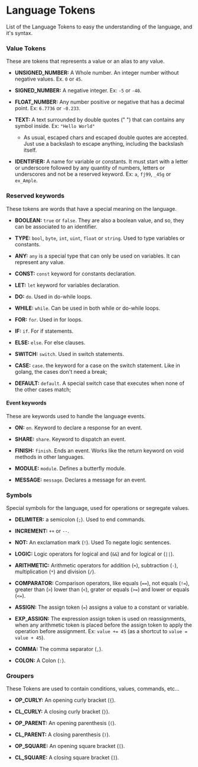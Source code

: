 # Language Tokens

List of the Language Tokens to easy the understanding of the language, and it's syntax.


### Value Tokens

These are tokens that represents a value or an alias to any value.

- **UNSIGNED_NUMBER:** A Whole number. An integer number without negative values. Ex. `0` or `45`.

- **SIGNED_NUMBER:** A negative integer. Ex: `-5` or `-40`.

- **FLOAT_NUMBER:** Any number positive or negative that has a decimal point. Ex: `6.7736` or `-0.233`.

- **TEXT:** A text surrounded by double quotes (" ") that can contains any symbol inside. Ex: `"Hello World"`
  - As usual, escaped chars and escaped double quotes are accepted. 
  Just use a backslash to escape anything, including the backslash itself.

- **IDENTIFIER:** A name for variable or constants. It must start with a letter or underscore followed by 
any quantity of numbers, letters or underscores and not be a reserved keyword. Ex: `a`, `fj99`, `_45g` or `ex_Ample`.


### Reserved keywords

These tokens are words that have a special meaning on the language.

- **BOOLEAN:** `true` or `false`. They are also a boolean value, and so, they can be associated to an identifier.

- **TYPE:** `bool`, `byte`, `int`, `uint`, `float` or `string`. Used to type variables or constants.

- **ANY:** `any` is a special type that can only be used on variables. It can represent any value. 

- **CONST:** `const` keyword for constants declaration.

- **LET:** `let` keyword for variables declaration.

- **DO:** `do`. Used in do-while loops.

- **WHILE:** `while`. Can be used in both while or do-while loops.

- **FOR:** `for`. Used in for loops.

- **IF:** `if`. For if statements.

- **ELSE:** `else`. For else clauses. 

- **SWITCH:** `switch`. Used in switch statements.

- **CASE:** `case`. the keyword for a case on the switch statement. Like in golang, the cases don't need a break;

- **DEFAULT:** `default`. A special switch case that executes when none of the other cases match; 


#### Event keywords

These are keywords used to handle the language events.

- **ON:** `on`. Keyword to declare a response for an event.

- **SHARE:** `share`. Keyword to dispatch an event.

- **FINISH:** `finish`. Ends an event. Works like the return keyword on void methods in other languages.

- **MODULE:** `module`. Defines a butterfly module.

- **MESSAGE:** `message`. Declares a message for an event.


### Symbols

Special symbols for the language, used for operations or segregate values. 

- **DELIMITER:** a semicolon (`;`). Used to end commands.

- **INCREMENT:** `++` or `--`.

- **NOT:** An exclamation mark (`!`). Used To negate logic sentences.

- **LOGIC:** Logic operators for logical and (`&&`) and for logical or (`||`).

- **ARITHMETIC:** Arithmetic operators for addition (`+`), subtraction (`-`), multiplication (`*`) and division (`/`).

- **COMPARATOR:** Comparison operators, like equals (`==`), not equals (`!=`), greater than (`>`) lower than (`<`), 
grater or equals (`>=`) and lower or equals (`<=`).

- **ASSIGN:** The assign token (`=`) assigns a value to a constant or variable. 

- **EXP_ASSIGN:** The expression assign token is used on reassignments, when any arithmetic token
  is placed before the assign token to apply the operation before assignment.
  Ex: `value += 45` (as a shortcut to `value = value + 45`).

- **COMMA:** The comma separator (`,`).

- **COLON:** A Colon (`:`).


### Groupers

These Tokens are used to contain conditions, values, commands, etc...

- **OP_CURLY:** An opening curly bracket (`{`).

- **CL_CURLY:** A closing curly bracket (`}`).

- **OP_PARENT:** An opening parenthesis (`(`).

- **CL_PARENT:** A closing parenthesis (`)`).

- **OP_SQUARE:** An opening square bracket (`[`).

- **CL_SQUARE:** A closing square bracket (`]`).